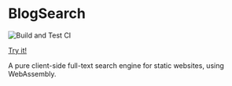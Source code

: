 # BlogSearch

![Build and Test CI](https://github.com/kbumsik/blogsearch/workflows/Build%20and%20Test%20CI/badge.svg)

[Try it!](https://kbumsik.io/blogsearch/)

A pure client-side full-text search engine for static websites, using WebAssembly.
